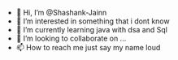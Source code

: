 - 👋 Hi, I’m @Shashank-Jainn
- 👀 I’m interested in something that i dont know
- 🌱 I’m currently learning java with dsa and Sql
- 💞️ I’m looking to collaborate on ...
- 📫 How to reach me just say my name loud

<!---
Shashank-Jainn/Shashank-Jainn is a ✨ special ✨ repository because its `README.md` (this file) appears on your GitHub profile.
You can click the Preview link to take a look at your changes.
--->
